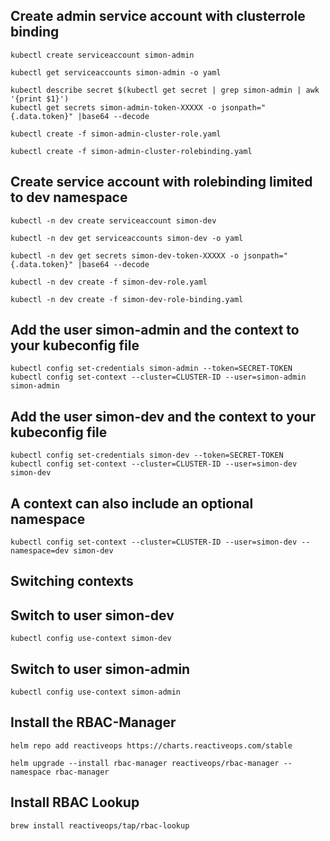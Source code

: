 ## Create admin service account with clusterrole binding

```
kubectl create serviceaccount simon-admin

kubectl get serviceaccounts simon-admin -o yaml

kubectl describe secret $(kubectl get secret | grep simon-admin | awk '{print $1}')
kubectl get secrets simon-admin-token-XXXXX -o jsonpath="{.data.token}" |base64 --decode

kubectl create -f simon-admin-cluster-role.yaml

kubectl create -f simon-admin-cluster-rolebinding.yaml
```


## Create service account with rolebinding limited to dev namespace

```
kubectl -n dev create serviceaccount simon-dev

kubectl -n dev get serviceaccounts simon-dev -o yaml

kubectl -n dev get secrets simon-dev-token-XXXXX -o jsonpath="{.data.token}" |base64 --decode

kubectl -n dev create -f simon-dev-role.yaml

kubectl -n dev create -f simon-dev-role-binding.yaml
```

## Add the user simon-admin and the context to your kubeconfig file
```
kubectl config set-credentials simon-admin --token=SECRET-TOKEN
kubectl config set-context --cluster=CLUSTER-ID --user=simon-admin simon-admin
```
## Add the user simon-dev and the context to your kubeconfig file
```
kubectl config set-credentials simon-dev --token=SECRET-TOKEN
kubectl config set-context --cluster=CLUSTER-ID --user=simon-dev simon-dev
```

## A context can also include an optional namespace
```
kubectl config set-context --cluster=CLUSTER-ID --user=simon-dev --namespace=dev simon-dev
```

## Switching contexts

## Switch to user simon-dev
```
kubectl config use-context simon-dev
```

## Switch to user simon-admin
```
kubectl config use-context simon-admin
```

## Install the RBAC-Manager

```
helm repo add reactiveops https://charts.reactiveops.com/stable

helm upgrade --install rbac-manager reactiveops/rbac-manager --namespace rbac-manager
```

## Install RBAC Lookup

```
brew install reactiveops/tap/rbac-lookup
```
